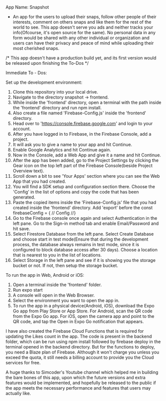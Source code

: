 App Name: Snapshot
- An app for the users to upload their snaps, follow other people of their interests, comment on others snaps and like them for the rest of the world to see.
This app doesn't serve you ads and neither tracks your info(Ofcourse, it's open source for the same). No personal data in any form would be shared with any other individual or organization and users can have their privacy and peace of mind while uploading their most cherished snaps.  

/* This app doesn't have a production build yet, and its first version would be released upon finishing the To-Dos */

Immediate To - Dos:

Set up the development environment:
1. Clone this repository into your local drive.
2. Navigate to the directory snapshot -> frontend.
3. While inside the 'frontend' directory, open a terminal with the path inside the 'frontend' directory and run npm install.
4. Also create a file named 'Firebase-Config.js' inside the 'frontend' directory.
5. Head over to 'https://console.firebase.google.com' and login to your account.
6. After you have logged in to Firebase, in the Firebase Console, add a project.
7. It will ask you to give a name to your app and hit Continue.
8. Enable Google Analytics and hit Continue again.
9. Now in the Console, add a Web App and give it a name and hit Continue.
10. After the app has been added, go to the Project Settings by clicking the Gear icon on the top left part of the Firebase Console(beside Project Overview text).
11. Scroll down a bit to see 'Your Apps' section where you can see the Web App that you had created.
12. You will find a SDK setup and configuration section there. Choose the 'Config' in the list of options and copy the code that has been generated.
13. Paste the copied items inside the 'Firebase-Config.js' file that you had created inside the 'frontend' directory. Add 'export' before the const firebaseConfig = { // Config //}
14. Go to the Firebase console once again and select Authentication in the left pane. Go to the Sign-in method tab and enable Email/Password and hit save.
15. Select Firestore Database from the left pane. Select Create Database and choose start in test mode(Ensure that during the development process, the database always remains in test mode, since it is configured to block database access after 30 days). Choose a location that is nearest to you in the list of locations.
16. Select Storage in the left pane and see if it is showing you the storage bucket or not. If not, then setup the storage bucket.

To run the app in Web, Android or iOS:
1. Open a terminal inside the 'frontend' folder.
2. Run expo start
3. A console will open in the Web Browser.
4. Select the environment you want to open the app in.
5. To run the app in a physical device(Android, iOS), download the Expo Go app from Play Store or App Store. For Android, scan the QR code from the Expo Go app. For iOS, open the camera app and point to the QR code, and tap the Open in Expo Go notification that appears.


I have also created the Firebase Cloud Functions that is required for updating the Likes count in the app. The code is present in the backend folder, which can be run using npm install followed by firebase deploy in the terminal opened in the backend directory. But for the functions to deploy, you need a Blaze plan of Firebase. Although it won't charge you unless you exceed the quota, it still needs a billing account to provide you the Cloud services for free.

A huge thanks to Simcoder's Youtube channel which helped me in building the bare bones of this app, upon which the future versions and extra features would be implemented, and hopefully be released to the public if the app meets the necessary performance and features that users may actually like.